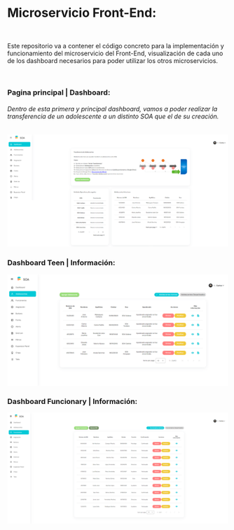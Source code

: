 <h1>Microservicio Front-End:</h1>

<br>

Este repositorio va a contener el código concreto para la implementación y funcionamiento del microservicio del Front-End, visualización de cada uno de los dashboard necesarios para poder utilizar los otros microservicios.

<br>

### Pagina principal | Dashboard:

<h6>Dentro de esta primera y principal dashboard, vamos a poder realizar la transferencia de un adolescente a un distinto SOA que el de su creación.</h6>

![Dashboard](src/assets/images/Information.png)

### Dashboard Teen | Información:

![Dashboard](src/assets/images/TeenDashboard.png)

### Dashboard Funcionary | Información:

![Dashboard](src/assets/images/FuncionaryDashboard.png)
